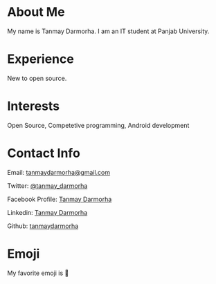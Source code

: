 # About Me
My name is Tanmay Darmorha. I am an IT student at Panjab University.

# Experience
New to open source.

# Interests
Open Source, Competetive programming, Android development

# Contact Info
Email: [tanmaydarmorha@gmail.com](mailto:tanmaydarmorha@gmail.com)

Twitter: [@tanmay_darmorha](https://twitter.com/tanmay_darmorha)

Facebook Profile: [Tanmay Darmorha](https://www.facebook.com/tanmay.darmorha)

Linkedin: [Tanmay Darmorha](https://www.linkedin.com/in/tanmay-darmorha-482b16130/)

Github: [tanmaydarmorha](https://github.com/tanmaydarmorha)

# Emoji
My favorite emoji is :grimacing:
